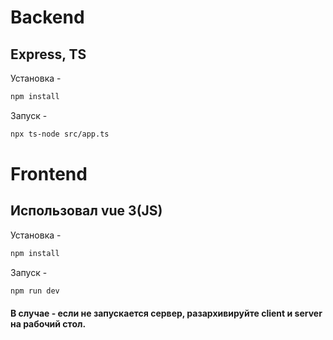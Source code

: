 # Backend
## Express, TS
Установка -
```bash
npm install
```

Запуск - 
```bash
npx ts-node src/app.ts
```

# Frontend
## Использовал vue 3(JS)
Установка - 
```bash
npm install
```

Запуск -
```bash
npm run dev
```

#### В случае - если не запускается сервер, разархивируйте client и server на рабочий стол.


